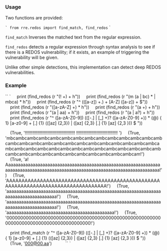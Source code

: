 ### Usage

Two functions are provided:

`` `
from rre.redos import find_match, find_redos
`` `

`find_match` Inverses the matched text from the regular expression.

`find_redos` detects a regular expression through syntax analysis to see if there is a REDOS vulnerability; if it exists, an example of triggering the vulnerability will be given.

Unlike other simple detections, this implementation can detect deep REDOS vulnerabilities.

### Example

`` `
    print (find_redos (r "(! +) + h"))
    print (find_redos (r "(m (a | bc) * | mbca) * h"))
    print (find_redos (r "^ (([a-z]) +.) + [A-Z] ([a-z]) + $"))
    print (find_redos (r "([a-zA-Z] +) * h"))
    print (find_redos (r "(a +) + h"))
    print (find_redos (r "(a | aa) + h"))
    print (find_redos (r "(a | a?) + h"))
    print (find_redos (r "^ ([a-zA-Z0-9]) (([\-.] | [_] +)? ([a-zA-Z0-9] +)) * (@) { 1} [a-z0-9] + [.] {1} (([az] {2,3}) | ([az] {2,3} [.] {1} [az] {2,3 })) $ "))

    (True, '!!!!!!!!!!!!!!!!!!!!!!!!!!!!!!!!!!!!!!!! !!!!!!!!!!!!!!!!!!!!!!!!!!!!!!!!! ')
    (True, 'mbcambcambcambcambcambcambcambcambcambcambcambcambcambcambcambcambcambcambcambcambcambcambcambcambcambcambcambcambcambcambcambcambcambcambcambcambcambcambcambcambcambcambcambcambcambcambcambcambcambcambcambcam!')
    (True, 'a! Aaaaaaaaaaaaaaaaaaaaaaaaaaaaaaaaaaaaaaaaaaaaaaaaaaaaaaaaaaaaaaaaaaaaaaaaaaaaaaaaaaaaaaaaaaaaaaaaaaaaaaaaaaaaaaaaaaaaaaaaaaaaaa!')
    (True, 'AAAAAAAAAAAAAAAAAAAAAAAAAAAAAAAAAAAAAAAAAAAAAAAAAAAAAAAAAAAAAAAAAAAAAAAAAAAAAAAAAAA!')
    (True, 'aaaaaaaaaaaaaaaaaaaaaaaaaaaaaaaaaaaaaaaaaaaaaaaaaaaaaaaaaaaaaaaaaaaaaaaaaaaaaaaaaaaa!')
    (True, 'aaaaaaaaaaaaaaaaaaaaaaaaaaaaaaaaaaaaaaaaaaaaaaaaaaaaaaaaaaaaaaaaaaaaaaaaaaaaaaaaaaaa!')
    (True, 'aaaaaaaaaaaaaaaaaaaaaaaaaaaaaaaaaaaaaaaaaaaa!')
    (True, '000000000000000000000000000000000000000000000000000000000000000000000000000000000000000!')

    print (find_match (r "^ ([a-zA-Z0-9]) (([\-.] | [_] +)? ([a-zA-Z0-9] +)) * (@) { 1} [a-z0-9] + [.] {1} (([az] {2,3}) | ([az] {2,3} [.] {1} [az] {2,3 })) $ "))
    (True, '000@00.aa')
    
    
`` `
